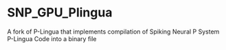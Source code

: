 # SNP_GPU_Plingua

A fork of P-Lingua that implements compilation of Spiking Neural P System P-Lingua Code into a binary file
